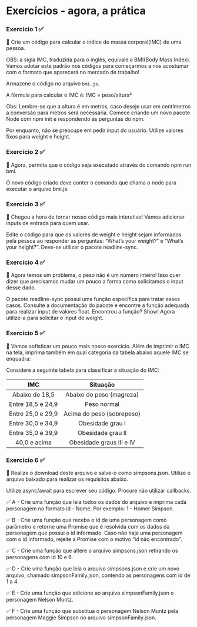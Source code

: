 # Exercícios - agora, a prática

### Exercício 1 ✅
🚀 Crie um código para calcular o índice de massa corporal(IMC) de uma pessoa.

OBS: a sigla IMC, traduzida para o inglês, equivale a BMI(Body Mass Index). Vamos adotar este padrão nos códigos para começarmos a nos acostumar com o formato que aparecerá no mercado de trabalho!

Armazene o código no arquivo `bmi.js`.

A fórmula para calcular o IMC é:
IMC = peso/altura²

Obs: Lembre-se que a altura é em metros, caso deseje usar em centímetros a conversão para metros será necessária.
Comece criando um novo pacote Node com npm init e respondendo às perguntas do npm.

Por enquanto, não se preocupe em pedir input do usuário. Utilize valores fixos para weight e height.

### Exercício 2 ✅
🚀 Agora, permita que o código seja executado através do comando npm run bmi.

O novo código criado deve conter o comando que chama o node para executar o arquivo bmi.js.
### Exercício 3 ✅
🚀 Chegou a hora de tornar nosso código mais interativo! Vamos adicionar inputs de entrada para quem usar.

Edite o código para que os valores de weight e height sejam informados pela pessoa ao responder as perguntas: “What’s your weight?” e “What’s your height?”. Deve-se utilizar o pacote readline-sync.
### Exercício 4 ✅
🚀 Agora temos um problema, o peso não é um número inteiro! Isso quer dizer que precisamos mudar um pouco a forma como solicitamos o input desse dado.

O pacote readline-sync possui uma função específica para tratar esses casos. Consulte a documentação do pacote e encontre a função adequada para realizar input de valores float.
Encontrou a função? Show! Agora utilize-a para solicitar o input de weight.
### Exercício 5 ✅
🚀 Vamos sofisticar um pouco mais nosso exercício. Além de imprimir o IMC na tela, imprima também em qual categoria da tabela abaixo aquele IMC se enquadra:

Considere a seguinte tabela para classificar a situação do IMC:

|        IMC        |          Situação         |
|:-----------------:|:-------------------------:|
|   Abaixo de 18,5  |  Abaixo do peso (magreza) |
| Entre 18,5 e 24,9 |        Peso normal        |
| Entre 25,0 e 29,9 | Acima do peso (sobrepeso) |
| Entre 30,0 e 34,9 | Obesidade grau I          |
| Entre 35,0 e 39,9 | Obesidade grau II         |
| 40,0 e acima      | Obesidade graus III e IV  |

### Exercício 6 ✅
🚀 Realize o download deste arquivo e salve-o como simpsons.json. Utilize o arquivo baixado para realizar os requisitos abaixo.

Utilize async/await para escrever seu código. Procure não utilizar callbacks.

✅ A - Crie uma função que leia todos os dados do arquivo e imprima cada personagem no formato id - Nome. Por exemplo: 1 - Homer Simpson.

✅ B - Crie uma função que receba o id de uma personagem como parâmetro e retorne uma Promise que é resolvida com os dados da personagem que possui o id informado. Caso não haja uma personagem com o id informado, rejeite a Promise com o motivo “id não encontrado”.

✅ C - Crie uma função que altere o arquivo simpsons.json retirando os personagens com id 10 e 6.

✅ D - Crie uma função que leia o arquivo simpsons.json e crie um novo arquivo, chamado simpsonFamily.json, contendo as personagens com id de 1 a 4.

✅ E - Crie uma função que adicione ao arquivo simpsonFamily.json o personagem Nelson Muntz.

✅ F - Crie uma função que substitua o personagem Nelson Muntz pela personagem Maggie Simpson no arquivo simpsonFamily.json.
